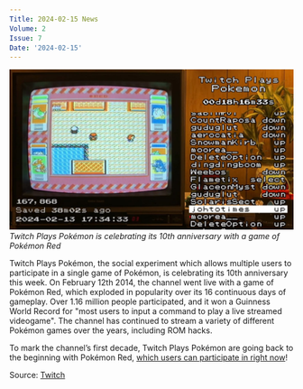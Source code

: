 ```yaml
---
Title: 2024-02-15 News
Volume: 2
Issue: 7
Date: '2024-02-15'
---
```



[![Twitch Plays Pokémon is celebrating its 10th anniversary with a game of Pokémon Red](/web/images/twitch-plays-pokemon-is-celebrating-its-10th-anniversary-with-a-game-of-pokemon-red.png)](/web/images/twitch-plays-pokemon-is-celebrating-its-10th-anniversary-with-a-game-of-pokemon-red.png)*Twitch Plays Pokémon is celebrating its 10th anniversary with a game of Pokémon Red*



Twitch Plays Pokémon, the social experiment which allows multiple users to participate in a single game of Pokémon, is celebrating its 10th anniversary this week. On February 12th 2014, the channel went live with a game of Pokémon Red, which exploded in popularity over its 16 continuous days of gameplay. Over 1.16 million people participated, and it won a Guinness World Record for "most users to input a command to play a live streamed videogame". The channel has continued to stream a variety of different Pokémon games over the years, including ROM hacks.

To mark the channel’s first decade, Twitch Plays Pokémon are going back to the beginning with Pokémon Red, [which users can participate in right now](https://www.twitch.tv/twitchplayspokemon)!

Source: [Twitch](https://www.twitch.tv/twitchplayspokemon)